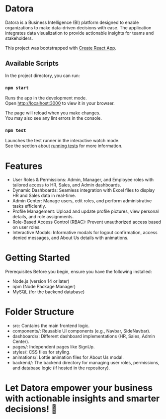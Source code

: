 # Datora

Datora is a Business Intelligence (BI) platform designed to enable organizations to make data-driven decisions with ease. The application integrates data visualization to provide actionable insights for teams and stakeholders.

This project was bootstrapped with [Create React App](https://github.com/facebook/create-react-app).

## Available Scripts

In the project directory, you can run:

### `npm start`

Runs the app in the development mode.\
Open [http://localhost:3000](http://localhost:3000) to view it in your browser.

The page will reload when you make changes.\
You may also see any lint errors in the console.

### `npm test`

Launches the test runner in the interactive watch mode.\
See the section about [running tests](https://facebook.github.io/create-react-app/docs/running-tests) for more information.

# Features
  - User Roles & Permissions: Admin, Manager, and Employee roles with tailored access to HR, Sales, and Admin dashboards.
  - Dynamic Dashboards: Seamless integration with Excel files to display HR and Sales data in real-time.
  - Admin Center: Manage users, edit roles, and perform administrative tasks efficiently.
  - Profile Management: Upload and update profile pictures, view personal details, and role assignments.
  - Role-Based Access Control (RBAC): Prevent unauthorized access based on user roles.
  - Interactive Modals: Informative modals for logout confirmation, access denied messages, and About Us details with animations.

# Getting Started
  Prerequisites
  Before you begin, ensure you have the following installed:
  - Node.js (version 14 or later)
  - npm (Node Package Manager)
  - MySQL (for the backend database)

# Folder Structure
  - src: Contains the main frontend logic.
  - components/: Reusable UI components (e.g., Navbar, SideNavbar).
  - dashboards/: Different dashboard implementations (HR, Sales, Admin Center).
  - pages/: Independent pages like SignUp.
  - styles/: CSS files for styling.
  - animations/: Lottie animation files for About Us modal.
  - backend/: The backend directory for managing user roles, permissions, and database logic (if hosted in the repository).

# Let Datora empower your business with actionable insights and smarter decisions! 🚀
  
